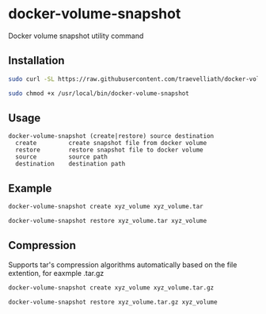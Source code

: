 # docker-volume-snapshot
Docker volume snapshot utility command


## Installation
```sh
sudo curl -SL https://raw.githubusercontent.com/traevelliath/docker-volume-snapshot/main/docker-volume-snapshot -o /usr/local/bin/docker-volume-snapshot
```
```sh
sudo chmod +x /usr/local/bin/docker-volume-snapshot
```

## Usage
```
docker-volume-snapshot (create|restore) source destination
  create         create snapshot file from docker volume
  restore        restore snapshot file to docker volume
  source         source path
  destination    destination path
```

## Example
```sh
docker-volume-snapshot create xyz_volume xyz_volume.tar
```
```sh
docker-volume-snapshot restore xyz_volume.tar xyz_volume
```

## Compression
Supports tar's compression algorithms automatically based on the file extention, for eaxmple .tar.gz
```sh
docker-volume-snapshot create xyz_volume xyz_volume.tar.gz
```
```sh
docker-volume-snapshot restore xyz_volume.tar.gz xyz_volume
```

